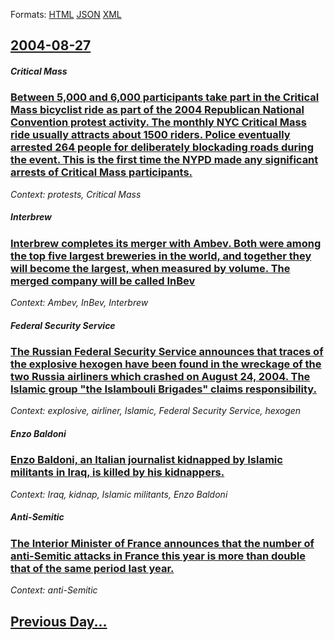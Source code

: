
Formats: [HTML](2004/08/27/index.html)  [JSON](2004/08/27/index.json)  [XML](2004/08/27/index.xml)  

## [2004-08-27](/news/2004/08/27/index.md)

##### Critical Mass
### [ Between 5,000 and 6,000 participants take part in the Critical Mass bicyclist ride as part of the 2004 Republican National Convention protest activity. The monthly NYC Critical Mass ride usually attracts about 1500 riders. Police eventually arrested 264 people for deliberately blockading roads during the event. This is the first time the NYPD made any significant arrests of Critical Mass participants. ](/news/2004/08/27/between-5-000-and-6-000-participants-take-part-in-the-critical-mass-bicyclist-ride-as-part-of-the-2004-republican-national-convention-prote.md)
_Context: protests, Critical Mass_

##### Interbrew
### [ Interbrew completes its merger with Ambev. Both were among the top five largest breweries in the world, and together they will become the largest, when measured by volume. The merged company will be called InBev ](/news/2004/08/27/interbrew-completes-its-merger-with-ambev-both-were-among-the-top-five-largest-breweries-in-the-world-and-together-they-will-become-the-l.md)
_Context: Ambev, InBev, Interbrew_

##### Federal Security Service
### [ The Russian Federal Security Service announces that traces of the explosive hexogen have been found in the wreckage of the two Russia airliners which crashed on August 24, 2004. The Islamic group "the Islambouli Brigades" claims responsibility. ](/news/2004/08/27/the-russian-federal-security-service-announces-that-traces-of-the-explosive-hexogen-have-been-found-in-the-wreckage-of-the-two-russia-airli.md)
_Context: explosive, airliner, Islamic, Federal Security Service, hexogen_

##### Enzo Baldoni
### [ Enzo Baldoni, an Italian journalist kidnapped by Islamic militants in Iraq, is killed by his kidnappers. ](/news/2004/08/27/enzo-baldoni-an-italian-journalist-kidnapped-by-islamic-militants-in-iraq-is-killed-by-his-kidnappers.md)
_Context: Iraq, kidnap, Islamic militants, Enzo Baldoni_

##### Anti-Semitic
### [ The Interior Minister of France announces that the number of anti-Semitic attacks in France this year is more than double that of the same period last year. ](/news/2004/08/27/the-interior-minister-of-france-announces-that-the-number-of-anti-semitic-attacks-in-france-this-year-is-more-than-double-that-of-the-same.md)
_Context: anti-Semitic_

## [Previous Day...](/news/2004/08/26/index.md)

